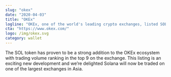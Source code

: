 ```yaml
---
slug: "okex"
date: "2020-04-03"
title: "OKEx"
logline: "OKEx, one of the world's leading crypto exchanges, listed SOL on September 30th, 2020."
cta: "https://www.okex.com/"
logo: /img/okex.svg
category: wallet
---
```


The SOL token has proven to be a strong addition to the OKEx ecosystem with trading volume ranking in the top 9 on the exchange. This listing is an exciting new development and we’re delighted Solana will now be traded on one of the largest exchanges in Asia.
